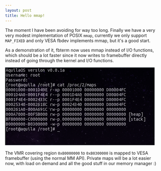 ```yaml
---
layout: post
title: Hello mmap!
---
```


The moment I have been avoiding for way too long. Finally we have a very very modest implementation of POSIX `mmap`, currently we only support `MAP_FIXED` and only VESA fbdev implements mmap, but it's a good start.

As a demonstration of it, fbterm now uses mmap instead of I/O functions, which should be a lot faster since it now writes to framebuffer directly instead of going through the kernel and I/O functions.

![Image of mmap](/img/mmap.png)

The VMR covering region `0xB0000000` to `0xB0300000` is mapped to VESA framebuffer (using the normal MM API). Private maps will be a lot easier now, with load on demand and all the good stuff in our memory manager :)
